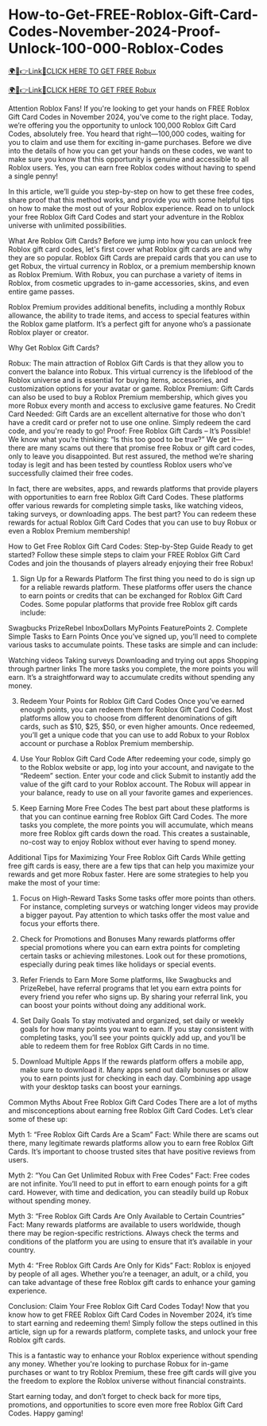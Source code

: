 # How-to-Get-FREE-Roblox-Gift-Card-Codes-November-2024-Proof-Unlock-100-000-Roblox-Codes

<a href="https://hrnetwork1.xyz/hrroblox1/" rel="nofollow">🌍📱👉Link📲CLICK HERE TO GET FREE Robux</a>

<a href="https://hrnetwork1.xyz/hrroblox1/" rel="nofollow">🌍📱👉Link📲CLICK HERE TO GET FREE Robux</a>

Attention Roblox Fans! If you're looking to get your hands on FREE Roblox Gift Card Codes in November 2024, you’ve come to the right place. Today, we’re offering you the opportunity to unlock 100,000 Roblox Gift Card Codes, absolutely free. You heard that right—100,000 codes, waiting for you to claim and use them for exciting in-game purchases.
Before we dive into the details of how you can get your hands on these codes, we want to make sure you know that this opportunity is genuine and accessible to all Roblox users. Yes, you can earn free Roblox codes without having to spend a single penny!

In this article, we’ll guide you step-by-step on how to get these free codes, share proof that this method works, and provide you with some helpful tips on how to make the most out of your Roblox experience. Read on to unlock your free Roblox Gift Card Codes and start your adventure in the Roblox universe with unlimited possibilities.

What Are Roblox Gift Cards?
Before we jump into how you can unlock free Roblox gift card codes, let's first cover what Roblox gift cards are and why they are so popular. Roblox Gift Cards are prepaid cards that you can use to get Robux, the virtual currency in Roblox, or a premium membership known as Roblox Premium. With Robux, you can purchase a variety of items in Roblox, from cosmetic upgrades to in-game accessories, skins, and even entire game passes.

Roblox Premium provides additional benefits, including a monthly Robux allowance, the ability to trade items, and access to special features within the Roblox game platform. It’s a perfect gift for anyone who’s a passionate Roblox player or creator.

Why Get Roblox Gift Cards?

Robux: The main attraction of Roblox Gift Cards is that they allow you to convert the balance into Robux. This virtual currency is the lifeblood of the Roblox universe and is essential for buying items, accessories, and customization options for your avatar or game.
Roblox Premium: Gift Cards can also be used to buy a Roblox Premium membership, which gives you more Robux every month and access to exclusive game features.
No Credit Card Needed: Gift Cards are an excellent alternative for those who don't have a credit card or prefer not to use one online. Simply redeem the card code, and you're ready to go!
Proof: Free Roblox Gift Cards – It’s Possible!
We know what you’re thinking: “Is this too good to be true?” We get it—there are many scams out there that promise free Robux or gift card codes, only to leave you disappointed. But rest assured, the method we’re sharing today is legit and has been tested by countless Roblox users who’ve successfully claimed their free codes.

In fact, there are websites, apps, and rewards platforms that provide players with opportunities to earn free Roblox Gift Card Codes. These platforms offer various rewards for completing simple tasks, like watching videos, taking surveys, or downloading apps. The best part? You can redeem these rewards for actual Roblox Gift Card Codes that you can use to buy Robux or even a Roblox Premium membership!

How to Get Free Roblox Gift Card Codes: Step-by-Step Guide
Ready to get started? Follow these simple steps to claim your FREE Roblox Gift Card Codes and join the thousands of players already enjoying their free Robux!

1. Sign Up for a Rewards Platform
The first thing you need to do is sign up for a reliable rewards platform. These platforms offer users the chance to earn points or credits that can be exchanged for Roblox Gift Card Codes. Some popular platforms that provide free Roblox gift cards include:


Swagbucks
PrizeRebel
InboxDollars
MyPoints
FeaturePoints
2. Complete Simple Tasks to Earn Points
Once you’ve signed up, you’ll need to complete various tasks to accumulate points. These tasks are simple and can include:


Watching videos
Taking surveys
Downloading and trying out apps
Shopping through partner links
The more tasks you complete, the more points you will earn. It’s a straightforward way to accumulate credits without spending any money.

3. Redeem Your Points for Roblox Gift Card Codes
Once you’ve earned enough points, you can redeem them for Roblox Gift Card Codes. Most platforms allow you to choose from different denominations of gift cards, such as $10, $25, $50, or even higher amounts. Once redeemed, you’ll get a unique code that you can use to add Robux to your Roblox account or purchase a Roblox Premium membership.

4. Use Your Roblox Gift Card Code
After redeeming your code, simply go to the Roblox website or app, log into your account, and navigate to the “Redeem” section. Enter your code and click Submit to instantly add the value of the gift card to your Roblox account. The Robux will appear in your balance, ready to use on all your favorite games and experiences.

5. Keep Earning More Free Codes
The best part about these platforms is that you can continue earning free Roblox Gift Card Codes. The more tasks you complete, the more points you will accumulate, which means more free Roblox gift cards down the road. This creates a sustainable, no-cost way to enjoy Roblox without ever having to spend money.

Additional Tips for Maximizing Your Free Roblox Gift Cards
While getting free gift cards is easy, there are a few tips that can help you maximize your rewards and get more Robux faster. Here are some strategies to help you make the most of your time:

1. Focus on High-Reward Tasks
Some tasks offer more points than others. For instance, completing surveys or watching longer videos may provide a bigger payout. Pay attention to which tasks offer the most value and focus your efforts there.

2. Check for Promotions and Bonuses
Many rewards platforms offer special promotions where you can earn extra points for completing certain tasks or achieving milestones. Look out for these promotions, especially during peak times like holidays or special events.

3. Refer Friends to Earn More
Some platforms, like Swagbucks and PrizeRebel, have referral programs that let you earn extra points for every friend you refer who signs up. By sharing your referral link, you can boost your points without doing any additional work.

4. Set Daily Goals
To stay motivated and organized, set daily or weekly goals for how many points you want to earn. If you stay consistent with completing tasks, you’ll see your points quickly add up, and you’ll be able to redeem them for free Roblox Gift Cards in no time.

5. Download Multiple Apps
If the rewards platform offers a mobile app, make sure to download it. Many apps send out daily bonuses or allow you to earn points just for checking in each day. Combining app usage with your desktop tasks can boost your earnings.

Common Myths About Free Roblox Gift Card Codes
There are a lot of myths and misconceptions about earning free Roblox Gift Card Codes. Let’s clear some of these up:

Myth 1: “Free Roblox Gift Cards Are a Scam”
Fact: While there are scams out there, many legitimate rewards platforms allow you to earn free Roblox Gift Cards. It’s important to choose trusted sites that have positive reviews from users.

Myth 2: “You Can Get Unlimited Robux with Free Codes”
Fact: Free codes are not infinite. You’ll need to put in effort to earn enough points for a gift card. However, with time and dedication, you can steadily build up Robux without spending money.

Myth 3: “Free Roblox Gift Cards Are Only Available to Certain Countries”
Fact: Many rewards platforms are available to users worldwide, though there may be region-specific restrictions. Always check the terms and conditions of the platform you are using to ensure that it’s available in your country.

Myth 4: “Free Roblox Gift Cards Are Only for Kids”
Fact: Roblox is enjoyed by people of all ages. Whether you’re a teenager, an adult, or a child, you can take advantage of these free Roblox gift cards to enhance your gaming experience.

Conclusion: Claim Your Free Roblox Gift Card Codes Today!
Now that you know how to get FREE Roblox Gift Card Codes in November 2024, it’s time to start earning and redeeming them! Simply follow the steps outlined in this article, sign up for a rewards platform, complete tasks, and unlock your free Roblox gift cards.

This is a fantastic way to enhance your Roblox experience without spending any money. Whether you're looking to purchase Robux for in-game purchases or want to try Roblox Premium, these free gift cards will give you the freedom to explore the Roblox universe without financial constraints.

Start earning today, and don’t forget to check back for more tips, promotions, and opportunities to score even more free Roblox Gift Card Codes. Happy gaming!
